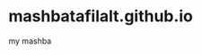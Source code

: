 <!--
  Title: معشبة تافيلالت الطبية
  Description: المنطقة المغربية الاشهر فى التداوي بالاعشاب الطبية الطبيعية "تافليلالت" و هذا هو الموقع الخاص بمعشبة تافيلالت يمكنكم التعرف على المعشبة و التواصل معها من خلال هذا الموقع فقط للحصول على افضل الاعشاب و الوصفات الطبية مباشرة من المغرب .
  Author: Redolance
  -->

# mashbatafilalt.github.io
my mashba
